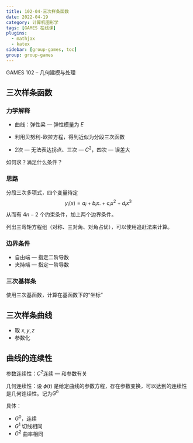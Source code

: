 ```yaml
---
title: 102-04-三次样条函数
date: 2022-04-19
category: 计算机图形学
tags: [GAMES 在线课]
plugins:
  - mathjax
  - katex
sidebar: [group-games, toc]
group: group-games
---
```


GAMES 102 – 几何建模与处理

<!--more-->

## 三次样条函数

### 力学解释

- 曲线：弹性梁 — 弹性模量为 $E$
- 利用贝努利-欧拉方程，得到近似为分段三次函数

- 2次 — 无法表达拐点、三次 — $C^2$，四次 — 误差大

如何求？满足什么条件？

### 思路

分段三次多项式，四个变量待定
$$
y_{i}(x) = a_i + b_i x. + c_i x ^ 2 + d_i x ^ 3
$$
从而有 $4n-2$ 个约束条件，加上两个边界条件。

列出三弯矩方程组（对称、三对角、对角占优），可以使用追赶法来计算。

### 边界条件

- 自由端 — 指定二阶导数
- 夹持端 — 指定一阶导数

### 三次基样条

使用三次基函数，计算在基函数下的“坐标”

## 三次样条曲线

- 取 $x,y,z$
- 参数化

## 曲线的连续性

参数连续性：$C^2$连续 — 和参数有关

几何连续性：设 $\phi(t)$ 是给定曲线的参数方程，存在参数变换，可以达到的连续性是几何连续性。记为$G^n$

具体：

- $G^0$，连续
- $G^1$ 切线相同
- $G^2$ 曲率相同

